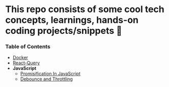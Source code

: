# This repo consists of some cool tech concepts, learnings, hands-on coding projects/snippets 🚀

### Table of Contents

- [Docker](https://github.com/Abhishek765/Coding-abhi/tree/main/docker-node-app)
- [React-Query](https://github.com/Abhishek765/Coding-abhi/tree/main/react-query-app)
- **JavaScript**
  - [Promisification In JavaScript](https://github.com/Abhishek765/Coding-abhi/tree/main/JS%20based%20coding/promisification-in-js)
  - [Debounce and Throttling](https://github.com/Abhishek765/Coding-abhi/tree/main/JS%20based%20coding/debounceAndThrottle)
